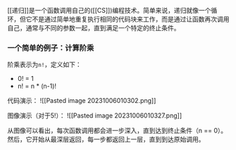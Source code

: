[[递归]]是一个函数调用自己的([[CS]])编程技术。简单来说，递归就像一个循环，但它不是通过简单地重复执行相同的代码块来工作，而是通过让函数再次调用自己，通常与不同的参数一起，直到满足一个特定的终止条件。

### 一个简单的例子：计算阶乘

阶乘表示为`n!`，定义如下：

- 0! = 1
- n! = n * (n-1)!

代码演示：
![[Pasted image 20231006010302.png]]

图像演示（对于5!）：
![[Pasted image 20231006010327.png]]

从图像可以看出，每次函数调用都会进一步深入，直到达到终止条件（n == 0）。然后，它开始从最深层返回，每一步都返回上一层，直到到达原始调用。